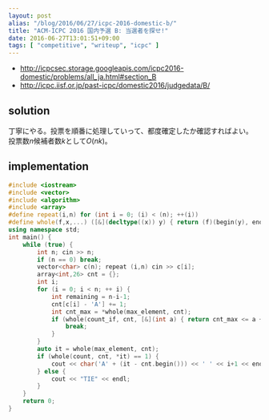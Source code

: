 ```yaml
---
layout: post
alias: "/blog/2016/06/27/icpc-2016-domestic-b/"
title: "ACM-ICPC 2016 国内予選 B: 当選者を探せ!"
date: 2016-06-27T13:01:51+09:00
tags: [ "competitive", "writeup", "icpc" ]
---
```


-   <http://icpcsec.storage.googleapis.com/icpc2016-domestic/problems/all_ja.html#section_B>
-   <http://icpc.iisf.or.jp/past-icpc/domestic2016/judgedata/B/>

## solution

丁寧にやる。投票を順番に処理していって、都度確定したか確認すればよい。
投票数$n$候補者数$k$として$O(nk)$。

## implementation

``` c++
#include <iostream>
#include <vector>
#include <algorithm>
#include <array>
#define repeat(i,n) for (int i = 0; (i) < (n); ++(i))
#define whole(f,x,...) ([&](decltype((x)) y) { return (f)(begin(y), end(y), ## __VA_ARGS__); })(x)
using namespace std;
int main() {
    while (true) {
        int n; cin >> n;
        if (n == 0) break;
        vector<char> c(n); repeat (i,n) cin >> c[i];
        array<int,26> cnt = {};
        int i;
        for (i = 0; i < n; ++ i) {
            int remaining = n-i-1;
            cnt[c[i] - 'A'] += 1;
            int cnt_max = *whole(max_element, cnt);
            if (whole(count_if, cnt, [&](int a) { return cnt_max <= a + remaining; }) == 1) {
                break;
            }
        }
        auto it = whole(max_element, cnt);
        if (whole(count, cnt, *it) == 1) {
            cout << char('A' + (it - cnt.begin())) << ' ' << i+1 << endl;
        } else {
            cout << "TIE" << endl;
        }
    }
    return 0;
}
```
